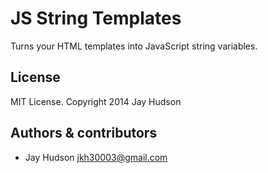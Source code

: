 # JS String Templates 

Turns your HTML templates into JavaScript string variables.


## License

MIT License. Copyright 2014 Jay Hudson

## Authors & contributors

* Jay Hudson <jkh30003@gmail.com>